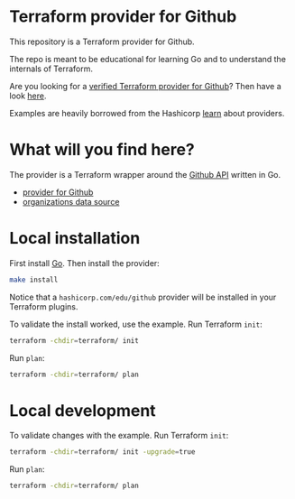 # Terraform provider for Github
This repository is a Terraform provider for Github.

The repo is meant to be educational for learning Go and to understand the
internals of Terraform. 

Are you looking for a [verified Terraform provider for
Github](https://registry.terraform.io/providers/integrations/github/latest)?
Then have a look
[here](https://github.com/integrations/terraform-provider-github).

Examples are heavily borrowed from the Hashicorp
[learn](https://learn.hashicorp.com/collections/terraform/providers) about
providers.

# What will you find here?
The provider is a Terraform wrapper around the [Github
API](https://docs.github.com/en/rest) written in Go.

- [provider for Github](github/provider.go)
- [organizations data source](github/data_source_organizations.go)

# Local installation
First install [Go](https://golang.org/doc/install). Then install the provider:

``` bash
make install
```

Notice that a `hashicorp.com/edu/github` provider will be installed in your
Terraform plugins.

To validate the install worked, use the example.  Run Terraform `init`:

``` bash
terraform -chdir=terraform/ init
```

Run `plan`:

``` bash
terraform -chdir=terraform/ plan
```

# Local development
To validate changes with the example.  Run Terraform `init`:

``` bash
terraform -chdir=terraform/ init -upgrade=true
```

Run `plan`:

``` bash
terraform -chdir=terraform/ plan
```
